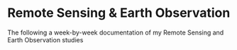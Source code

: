 # Remote Sensing & Earth Observation 

The following a week-by-week documentation of my Remote Sensing and Earth Observation studies
